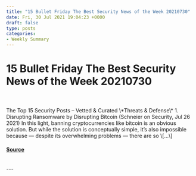```yaml
---
title: "15 Bullet Friday The Best Security News of the Week 20210730"
date: Fri, 30 Jul 2021 19:04:23 +0000
draft: false
type: posts
categories: 
- Weekly Summary
---
```

# 15 Bullet Friday The Best Security News of the Week 20210730

<br/>

<br/>
The Top 15 Security Posts – Vetted & Curated \*Threats & Defense\* 1. Disrupting Ransomware by Disrupting Bitcoin (Schneier on Security, Jul 26 2021) In this light, banning cryptocurrencies like bitcoin is an obvious solution. But while the solution is conceptually simple, it’s also impossible because — despite its overwhelming problems — there are so \[…\]

#### [Source](https://mosaicsecurity.com/2021/07/30/15-bullet-friday-the-best-security-news-of-the-week-2021-07-30/)

<br/>
---
